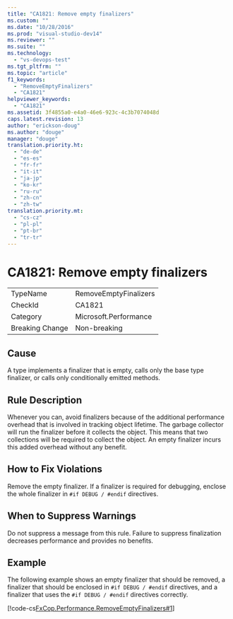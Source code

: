 ```yaml
---
title: "CA1821: Remove empty finalizers"
ms.custom: ""
ms.date: "10/28/2016"
ms.prod: "visual-studio-dev14"
ms.reviewer: ""
ms.suite: ""
ms.technology: 
  - "vs-devops-test"
ms.tgt_pltfrm: ""
ms.topic: "article"
f1_keywords: 
  - "RemoveEmptyFinalizers"
  - "CA1821"
helpviewer_keywords: 
  - "CA1821"
ms.assetid: 3f4855a0-e4a0-46e6-923c-4c3b7074048d
caps.latest.revision: 13
author: "erickson-doug"
ms.author: "douge"
manager: "douge"
translation.priority.ht: 
  - "de-de"
  - "es-es"
  - "fr-fr"
  - "it-it"
  - "ja-jp"
  - "ko-kr"
  - "ru-ru"
  - "zh-cn"
  - "zh-tw"
translation.priority.mt: 
  - "cs-cz"
  - "pl-pl"
  - "pt-br"
  - "tr-tr"
---
```

# CA1821: Remove empty finalizers
|||  
|-|-|  
|TypeName|RemoveEmptyFinalizers|  
|CheckId|CA1821|  
|Category|Microsoft.Performance|  
|Breaking Change|Non-breaking|  
  
## Cause  
 A type implements a finalizer that is empty, calls only the base type finalizer, or calls only conditionally emitted methods.  
  
## Rule Description  
 Whenever you can, avoid finalizers because of the additional performance overhead that is involved in tracking object lifetime. The garbage collector will run the finalizer before it collects the object. This means that two collections will be required to collect the object. An empty finalizer incurs this added overhead without any benefit.  
  
## How to Fix Violations  
 Remove the empty finalizer. If a finalizer is required for debugging, enclose the whole finalizer in `#if DEBUG / #endif` directives.  
  
## When to Suppress Warnings  
 Do not suppress a message from this rule. Failure to suppress finalization decreases performance and provides no benefits.  
  
## Example  
 The following example shows an empty finalizer that should be removed, a finalizer that should be enclosed in `#if DEBUG / #endif` directives, and a finalizer that uses the `#if DEBUG / #endif` directives correctly.  
  
 [!code-cs[FxCop.Performance.RemoveEmptyFinalizers#1](../code-quality/codesnippet/CSharp/ca1821-remove-empty-finalizers_1.cs)]